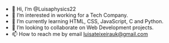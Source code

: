 - 👋 Hi, I’m @Luisaphysics22
- 👀 I’m interested in working for a Tech Company.
- 🌱 I’m currently learning HTML, CSS, JavaScript, C and Python.
- 💞️ I’m looking to collaborate on Web Development projects.
- 📫 How to reach me by email luisateixeirauk@gmail.com

<!---
Luisaphysics22/Luisaphysics22 is a ✨ special ✨ repository because its `README.md` (this file) appears on your GitHub profile.
You can click the Preview link to take a look at your changes.
--->
